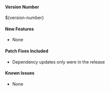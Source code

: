 #### Version Number
${version-number}

#### New Features
- None

#### Patch Fixes Included
- Dependency updates only were in the release

#### Known Issues
- None
